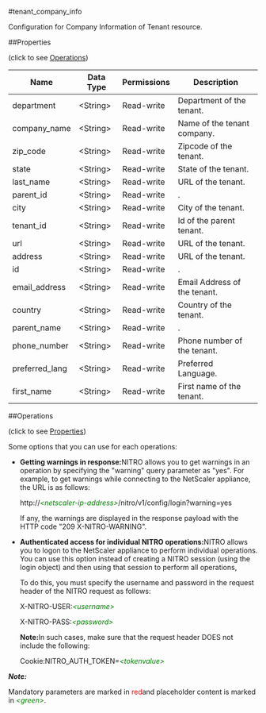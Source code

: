 #tenant_company_info

Configuration for Company Information of Tenant resource.


##Properties 
<span>(click to see [Operations](#opera))</span>


<table><thead><tr><th>Name</th><th>Data Type</th><th>Permissions</th><th>Description</th></tr></thead><tbody><tr><td>department</td><td>&lt;String></td><td>Read-write</td><td>Department of the tenant.</td></tr><tr><td>company_name</td><td>&lt;String></td><td>Read-write</td><td>Name of the tenant company.</td></tr><tr><td>zip_code</td><td>&lt;String></td><td>Read-write</td><td>Zipcode of the tenant.</td></tr><tr><td>state</td><td>&lt;String></td><td>Read-write</td><td>State of the tenant.</td></tr><tr><td>last_name</td><td>&lt;String></td><td>Read-write</td><td>URL of the tenant.</td></tr><tr><td>parent_id</td><td>&lt;String></td><td>Read-write</td><td>.</td></tr><tr><td>city</td><td>&lt;String></td><td>Read-write</td><td>City of the tenant.</td></tr><tr><td>tenant_id</td><td>&lt;String></td><td>Read-write</td><td>Id of the parent tenant.</td></tr><tr><td>url</td><td>&lt;String></td><td>Read-write</td><td>URL of the tenant.</td></tr><tr><td>address</td><td>&lt;String></td><td>Read-write</td><td>URL of the tenant.</td></tr><tr><td>id</td><td>&lt;String></td><td>Read-write</td><td>.</td></tr><tr><td>email_address</td><td>&lt;String></td><td>Read-write</td><td>Email Address of the tenant.</td></tr><tr><td>country</td><td>&lt;String></td><td>Read-write</td><td>Country of the tenant.</td></tr><tr><td>parent_name</td><td>&lt;String></td><td>Read-write</td><td>.</td></tr><tr><td>phone_number</td><td>&lt;String></td><td>Read-write</td><td>Phone number of the tenant.</td></tr><tr><td>preferred_lang</td><td>&lt;String></td><td>Read-write</td><td>Preferred Language.</td></tr><tr><td>first_name</td><td>&lt;String></td><td>Read-write</td><td>First name of the tenant.</td></tr></tbody></table>
##Operations 
<span>(click to see [Properties](#prope))</span>


Some options that you can use for each operations:
<ul><li><p><b>Getting warnings in response:</b>NITRO allows you to get warnings in an operation by specifying the "warning" query parameter as "yes". For example, to get warnings while connecting to the NetScaler appliance, the URL is as follows:</p><p>http://<span style="color:green;font-style:italic;">&lt;netscaler-ip-address&gt;</span>/nitro/v1/config/login?warning=yes</p><p>If any, the warnings are displayed in the response payload with the HTTP code "209 X-NITRO-WARNING".</p></li><li><p><b>Authenticated access for individual NITRO operations:</b>NITRO allows you to logon to the NetScaler appliance to perform individual operations. You can use this option instead of creating a NITRO session (using the login object) and then using that session to perform all operations,</p><p>To do this, you must specify the username and password in the request header of the NITRO request as follows:</p><p>X-NITRO-USER:<span style="color:green;font-style:italic;">&lt;username&gt;</span></p><p>X-NITRO-PASS:<span style="color:green;font-style:italic;">&lt;password&gt;</span></p><p><b>Note:</b>In such cases, make sure that the request header DOES not include the following:</p><p>Cookie:NITRO_AUTH_TOKEN=<span style="color:green;font-style:italic;">&lt;tokenvalue&gt;</span></p></li></ul>



***Note:*** 
Mandatory parameters are marked in <span style="color:#FF0000;">red</span>and placeholder content is marked in <span style="color:green;font-style:italic">&lt;green&gt;</span>.

